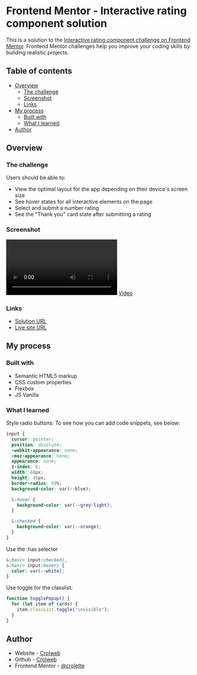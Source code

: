 # Frontend Mentor - Interactive rating component solution

This is a solution to the [Interactive rating component challenge on Frontend Mentor](https://www.frontendmentor.io/challenges/interactive-rating-component-koxpeBUmI). Frontend Mentor challenges help you improve your coding skills by building realistic projects.

## Table of contents

- [Overview](#overview)
  - [The challenge](#the-challenge)
  - [Screenshot](#screenshot)
  - [Links](#links)
- [My process](#my-process)
  - [Built with](#built-with)
  - [What I learned](#what-i-learned)
- [Author](#author)

## Overview

### The challenge

Users should be able to:

- View the optimal layout for the app depending on their device's screen size
- See hover states for all interactive elements on the page
- Select and submit a number rating
- See the "Thank you" card state after submitting a rating

### Screenshot

![](./screenshot.mp4)
[Video](https://github.com/crolette/interactive-rating-component-main/blob/00c6bd790c48e3ee8b1b890ce9649d7668aa8480/images/screenshot.mp4)

### Links

- [Solution URL](https://github.com/crolette/interactive-rating-component-main)
- [Live site URL](https://crolette.github.io/interactive-rating-component-main/)

## My process

### Built with

- Semantic HTML5 markup
- CSS custom properties
- Flexbox
- JS Vanilla

### What I learned

Style radio buttons:
To see how you can add code snippets, see below:

```css
input {
  cursor: pointer;
  position: absolute;
  -webkit-appearance: none;
  -moz-appearance: none;
  appearance: none;
  z-index: 0;
  width: 40px;
  height: 40px;
  border-radius: 50%;
  background-color: var(--blue);

  &:hover {
    background-color: var(--grey-light);
  }

  &:checked {
    background-color: var(--orange);
  }
}
```

Use the :has selector

```css
&:has(> input:checked),
&:has(> input:hover) {
  color: var(--white);
}
```

Use toggle for the classlist:

```js
function togglePopup() {
  for (let item of cards) {
    item.classList.toggle("invisible");
  }
}
```

## Author

- Website - [Crolweb](https://www.your-site.com)
- Github - [Crolweb](https://github.com/crolette)
- Frontend Mentor - [@crolette](https://www.frontendmentor.io/profile/crolette)
